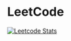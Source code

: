 # LeetCode

[![Leetcode Stats](https://leetcard.jacoblin.cool/suzieep?ext=heatmap)](https://leetcode.com/suzieep)
